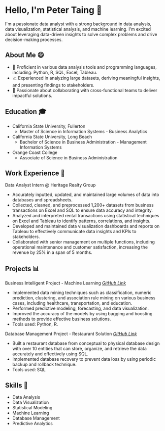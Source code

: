# Hello, I'm Peter Taing 👋
I'm a passionate data analyst with a strong background in data analysis, data visualization, statistical analysis, and machine learning. I'm excited about leveraging data-driven insights to solve complex problems and drive decision-making processes.

## About Me 😄
- 🌟 Proficient in various data analysis tools and programming languages, including: Python, R, SQL, Excel, Tableau.
- 📈 Experienced in analyzing large datasets, deriving meaningful insights, and presenting findings to stakeholders.
- 🤝 Passionate about collaborating with cross-functional teams to deliver impactful solutions.


## Education 🎓
- California State University, Fullerton
  - Master of Science in Information Systems - Business Analytics
- California State University, Long Beach
  - Bachelor of Science in Business Administration - Management Information Systems
- Orange Coast College
  - Associate of Science in Business Administration

## Work Experience 💼
Data Analyst Intern @ Heritage Realty Group
- Accurately inputted, updated, and maintained large volumes of data into databases and spreadsheets.
- Collected, cleaned, and preprocessed 1,200+ datasets from business transactions on Excel and SQL to ensure data accuracy and integrity.
- Analyzed and interpreted rental transactions using statistical techniques on Excel and Tableau to identify patterns, correlations, and insights.
- Developed and maintained data visualization dashboards and reports on Tableau to effectively communicate data insights and KPIs to stakeholders.
- Collaborated with senior management on multiple functions, including operational maintenance and customer satisfaction, increasing the revenue by 25% in a span of 5 months.


## Projects 📊
Business Intelligent Project - Machine Learning  *[GitHub Link](https://github.com/petertaing/business-intelligent-project-machine-learning.git)* 
- Implemented data mining techniques such as classification, numeric prediction, clustering, and association rule mining on various business cases, including healthcare, transportation, and education.
- Performed predictive modeling, forecasting, and data visualization.
- Improved the accuracy of the models by using bagging and boosting methods to provide effective business solutions.
- Tools used: Python, R.

Database Management Project - Restaurant Solution *[GitHub Link](https://github.com/petertaing/database-management-project.git)*
- Built a restaurant database from conceptual to physical database design with over 10 entities that can store, organize, and retrieve the data accurately and effectively using SQL.
- Implemented database recovery to prevent data loss by using periodic backup and rollback technique.
- Tools used: SQL

## Skills 💪
- Data Analysis
- Data Visualization
- Statistical Modeling
- Machine Learning
- Database Management
- Predictive Analytics

